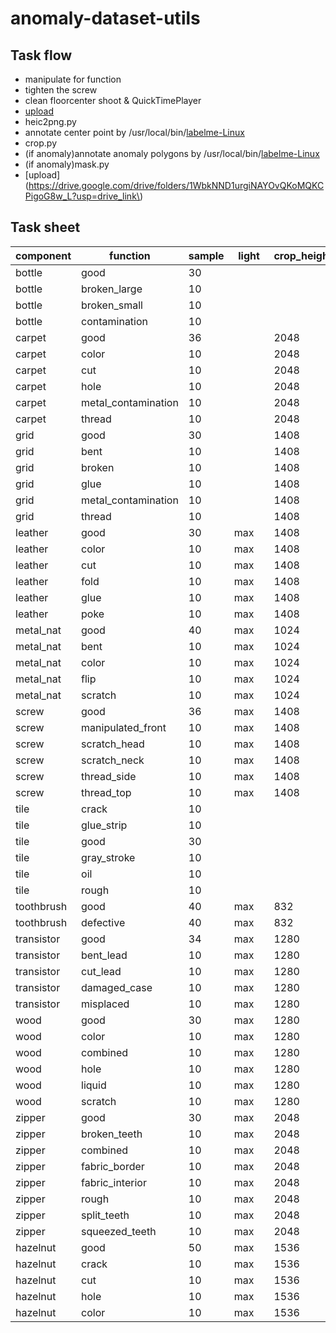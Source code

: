 # anomaly-dataset-utils

## Task flow

- manipulate for function
- tighten the screw
- clean floorcenter shoot & QuickTimePlayer
- [upload](https://drive.google.com/drive/folders/1S6LWKWM84hgxveAl0s9vu40XjiaGp-Vv?usp=drive_link)
- heic2png.py
- annotate center point by
  /usr/local/bin/[labelme-Linux](https://github.com/wkentaro/labelme/releases/download/v5.2.1/labelme-Linux)
- crop.py
- (if anomaly)annotate anomaly polygons by
  /usr/local/bin/[labelme-Linux](https://github.com/wkentaro/labelme/releases/download/v5.2.1/labelme-Linux)
- (if anomaly)mask.py
- [upload](https://drive.google.com/drive/folders/1WbkNND1urgiNAYOvQKoMQKCPigoG8w_L?usp=drive_link\)

## Task sheet

| component  | function            | sample | light | crop_height | crop_width | complete |
|------------|---------------------|--------|-------|-------------|------------|----------|
| bottle     | good                | 30     |       |             |            |          |
| bottle     | broken_large        | 10     |       |             |            |          |
| bottle     | broken_small        | 10     |       |             |            |          |
| bottle     | contamination       | 10     |       |             |            |          |
| carpet     | good                | 36     |       | 2048        | 2048　      | x        |
| carpet     | color               | 10     |       | 2048        | 2048       | x        |
| carpet     | cut                 | 10     |       | 2048        | 2048       | x        |
| carpet     | hole                | 10     |       | 2048    　   | 2048       | x        |
| carpet     | metal_contamination | 10     |       | 2048        | 2048　      | ~        |
| carpet     | thread              | 10     |       | 2048        | 2048       | x        |
| grid       | good                | 30     |       | 1408  　     | 1408　      | x        |
| grid       | bent                | 10     |       | 1408        | 1408       | x        |
| grid       | broken              | 10     |       | 1408        | 1408       | x        |
| grid       | glue                | 10     |       | 1408        | 1408       | x        |
| grid       | metal_contamination | 10     |       | 1408        | 1408       | ~        |
| grid       | thread              | 10     |       | 1408        | 1408       | x        |
| leather    | good                | 30     | max   | 1408        | 1408       | x        |
| leather    | color               | 10     | max   | 1408        | 1408       | x        |
| leather    | cut                 | 10     | max   | 1408　       | 1408       | x　       |
| leather    | fold                | 10     | max   | 1408        | 1408       | x        |
| leather    | glue                | 10     | max　  | 1408        | 1408       | x        |
| leather    | poke                | 10     | max   | 1408        | 1408　      | x        |
| metal_nat  | good                | 40     | max   | 1024        | 1024       | x        |
| metal_nat  | bent                | 10     | max   | 1024        | 1024       | x        |
| metal_nat  | color               | 10     | max   | 1024        | 1024       | x        |
| metal_nat  | flip                | 10     | max   | 1024        | 1024       | x        |
| metal_nat  | scratch             | 10     | max   | 1024        | 1024       | x        |
| screw      | good                | 36     | max   | 1408        | 1408       | x        |
| screw      | manipulated_front   | 10     | max   | 1408        | 1408       | x        |
| screw      | scratch_head        | 10     | max   | 1408        | 1408       | x        |
| screw      | scratch_neck        | 10     | max   | 1408        | 1408       | x        |
| screw      | thread_side         | 10     | max   | 1408        | 1408       | x        |
| screw      | thread_top          | 10     | max   | 1408        | 1408       | ~        |
| tile       | crack               | 10     |       |             |            |          |
| tile       | glue_strip          | 10     |       |             |            |          |
| tile       | good                | 30     |       |             |            |          |
| tile       | gray_stroke         | 10     |       |             |            |          |
| tile       | oil                 | 10     |       |             |            |          |
| tile       | rough               | 10     |       |             |            |          |
| toothbrush | good                | 40     | max   | 832         | 576        | x        |
| toothbrush | defective           | 40     | max   | 832         | 576        | x        |
| transistor | good                | 34     | max   | 1280        | 1280       | x        |
| transistor | bent_lead           | 10     | max   | 1280        | 1280       | x        |
| transistor | cut_lead            | 10     | max   | 1280        | 1280       | x        |
| transistor | damaged_case        | 10     | max   | 1280        | 1280       | x        |
| transistor | misplaced           | 10     | max   | 1280        | 1280       | ~        |
| wood       | good                | 30     | max   | 1280        | 1280       | x        |
| wood       | color               | 10     | max   | 1280        | 1280       | x        |
| wood       | combined            | 10     | max   | 1280        | 1280       | ~        |
| wood       | hole                | 10     | max   | 1280        | 1280       | x        |
| wood       | liquid              | 10     | max   | 1280        | 1280       | x        |
| wood       | scratch             | 10     | max   | 1280        | 1280       | x        |
| zipper     | good                | 30     | max   | 2048        | 1536       | x        |
| zipper     | broken_teeth        | 10     | max   | 2048        | 1536       | x        |
| zipper     | combined            | 10     | max   | 2048        | 1536       | ~　       |
| zipper     | fabric_border       | 10     | max   | 2048        | 1536       | ~　       |
| zipper     | fabric_interior     | 10     | max   | 2048        | 1536       | x        |
| zipper     | rough               | 10     | max   | 2048        | 1536       | ~　       |
| zipper     | split_teeth         | 10     | max   | 2048        | 1536       | x        |
| zipper     | squeezed_teeth      | 10     | max   | 2048        | 1536       | ~        |
| hazelnut   | good                | 50     | max   | 1536        | 1536       | x        |
| hazelnut   | crack               | 10     | max   | 1536        | 1536       | x        |
| hazelnut   | cut                 | 10     | max   | 1536        | 1536       | x        |
| hazelnut   | hole                | 10     | max   | 1536        | 1536       | x        |
| hazelnut   | color               | 10     | max   | 1536        | 1536       | x        |
